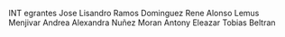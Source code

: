 INT egrantes
Jose Lisandro Ramos Dominguez
Rene Alonso Lemus Menjivar
Andrea Alexandra Nuñez Moran
Antony Eleazar Tobias Beltran
